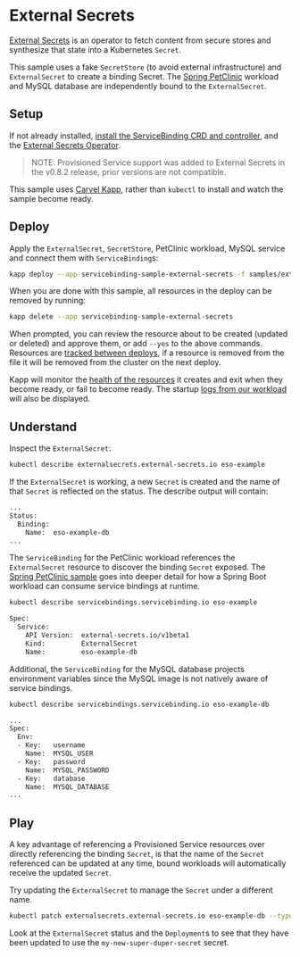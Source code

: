 # External Secrets

[External Secrets][eso] is an operator to fetch content from secure stores and synthesize that state into a Kubernetes `Secret`.

This sample uses a fake `SecretStore` (to avoid external infrastructure) and `ExternalSecret` to create a binding Secret. The [Spring PetClinic][petclinic] workload and MySQL database are independently bound to the `ExternalSecret`.

## Setup

If not already installed, [install the ServiceBinding CRD and controller][install], and the [External Secrets Operator][eso-install].

> NOTE: Provisioned Service support was added to External Secrets in the v0.8.2 release, prior versions are not compatible.

This sample uses [Carvel Kapp][kapp-install], rather than `kubectl` to install and watch the sample become ready.

## Deploy

Apply the `ExternalSecret`, `SecretStore`, PetClinic workload, MySQL service and connect them with `ServiceBinding`s:

```sh
kapp deploy --app servicebinding-sample-external-secrets -f samples/external-secrets
```

When you are done with this sample, all resources in the deploy can be removed by running:

```sh
kapp delete --app servicebinding-sample-external-secrets
```

When prompted, you can review the resource about to be created (updated or deleted) and approve them, or add `--yes` to the above commands. Resources are [tracked between deploys](https://carvel.dev/kapp/docs/latest/diff/), if a resource is removed from the file it will be removed from the cluster on the next deploy.

Kapp will monitor the [health of the resources](https://carvel.dev/kapp/docs/latest/apply-waiting/) it creates and exit when they become ready, or fail to become ready. The startup [logs from our workload](https://carvel.dev/kapp/docs/latest/apply/#kappk14siodeploy-logs) will also be displayed.

## Understand

Inspect the `ExternalSecret`:

```sh
kubectl describe externalsecrets.external-secrets.io eso-example
```

If the `ExternalSecret` is working, a new `Secret` is created and the name of that `Secret` is reflected on the status.
The describe output will contain:

```txt
...
Status:
  Binding:
    Name:  eso-example-db
...
```

The `ServiceBinding` for the PetClinic workload references the `ExternalSecret` resource to discover the binding `Secret` exposed. The [Spring PetClinic sample](../spring-petclinic/) goes into deeper detail for how a Spring Boot workload can consume service bindings at runtime.

```sh
kubectl describe servicebindings.servicebinding.io eso-example
```

```txt
Spec:
  Service:
    API Version:  external-secrets.io/v1beta1
    Kind:         ExternalSecret
    Name:         eso-example-db
```

Additional, the `ServiceBinding` for the MySQL database projects environment variables since the MySQL image is not natively aware of service bindings.

```sh
kubectl describe servicebindings.servicebinding.io eso-example-db
```

```txt
...
Spec:
  Env:
  - Key:   username
    Name:  MYSQL_USER
  - Key:   password
    Name:  MYSQL_PASSWORD
  - Key:   database
    Name:  MYSQL_DATABASE
...
```

## Play

A key advantage of referencing a Provisioned Service resources over directly referencing the binding `Secret`, is that the name of the `Secret` referenced can be updated at any time, bound workloads will automatically receive the updated `Secret`.

Try updating the `ExternalSecret` to manage the `Secret` under a different name.

```sh
kubectl patch externalsecrets.external-secrets.io eso-example-db --type json --patch '[{"op": "replace", "path": "/spec/target/name", "value":"my-new-super-duper-secret"}]'
```

Look at the `ExternalSecret` status and the `Deployment`s to see that they have been updated to use the `my-new-super-duper-secret` secret.

[eso]: https://external-secrets.io/
[eso-install]: https://external-secrets.io/v0.8.2/introduction/getting-started/
[install]: ../../README.md#getting-started
[kapp-install]: https://carvel.dev/kapp/
[petclinic]: https://github.com/spring-projects/spring-petclinic

